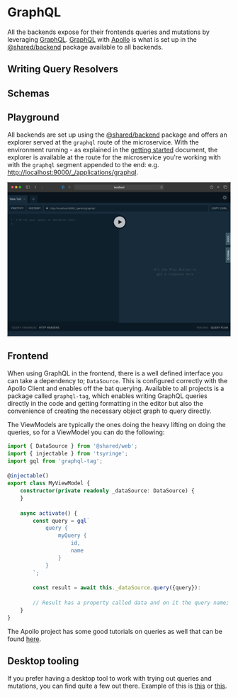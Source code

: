 # GraphQL

All the backends expose for their frontends queries and mutations by leveraging [GraphQL](https://graphql.org).
[GraphQL](https://graphql.org) with [Apollo](https://www.apollographql.com) is what is set up in the
[@shared/backend](../Source/Shared/Backend) package available to all backends.

## Writing Query Resolvers

## Schemas

## Playground

All backends are set up using the [@shared/backend](../Source/Shared/Backend) package and offers an explorer served
at the `graphql` route of the microservice. With the environment running - as explained in the [getting started](./getting-started.md)
document, the explorer is available at the route for the microservice you're working with with the `graphql` segment appended
to the end: e.g. [http://localhost:9000/_/applications/graphql](http://localhost:9000/_/applications/graphql).

![](./images/graphql-playground.png)

## Frontend

When using GraphQL in the frontend, there is a well defined interface you can take a dependency to; `DataSource`.
This is configured correctly with the Apollo Client and enables off the bat querying.
Available to all projects is a package called `graphql-tag`, which enables writing GraphQL queries directly in the
code and getting formatting in the editor but also the convenience of creating the necessary object graph to
query directly.

The ViewModels are typically the ones doing the heavy lifting on doing the queries, so for a ViewModel you can
do the following:

```typescript
import { DataSource } from '@shared/web';
import { injectable } from 'tsyringe';
import gql from 'graphql-tag';

@injectable()
export class MyViewModel {
    constructor(private readonly _dataSource: DataSource) {
    }

    async activate() {
        const query = gql`
            query {
                myQuery {
                    id,
                    name
                }
            }
        `;

        const result = await this._dataSource.query({query}):

        // Result has a property called data and on it the query name; result.data.myQuery
    }
}
```

The Apollo project has some good tutorials on queries as well that can be found [here](https://www.apollographql.com/docs/tutorial/client/#make-your-first-query).

## Desktop tooling

If you prefer having a desktop tool to work with trying out queries and mutations, you can find quite a few out there.
Example of this is [this](https://developer.aliyun.com/mirror/npm/package/graphiql-explorer) or [this](https://www.electronjs.org/apps/graphql-playground).

